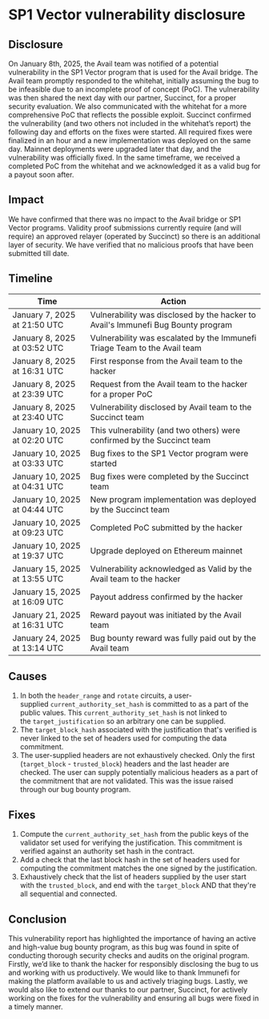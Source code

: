 # SP1 Vector vulnerability disclosure

## Disclosure

On January 8th, 2025, the Avail team was notified of a potential vulnerability in the SP1 Vector program that is used for the Avail bridge. The Avail team promptly responded to the whitehat, initially assuming the bug to be infeasible due to an incomplete proof of concept (PoC). The vulnerability was then shared the next day with our partner, Succinct, for a proper security evaluation. We also communicated with the whitehat for a more comprehensive PoC that reflects the possible exploit. Succinct confirmed the vulnerability (and two others not included in the whitehat’s report) the following day and efforts on the fixes were started. All required fixes were finalized in an hour and a new implementation was deployed on the same day. Mainnet deployments were upgraded later that day, and the vulnerability was officially fixed. In the same timeframe, we received a completed PoC from the whitehat and we acknowledged it as a valid bug for a payout soon after.

## Impact

We have confirmed that there was no impact to the Avail bridge or SP1 Vector programs. Validity proof submissions currently require (and will require) an approved relayer (operated by Succinct) so there is an additional layer of security. We have verified that no malicious proofs that have been submitted till date.

## Timeline

| Time | Action |
| --- | --- |
| January 7, 2025 at 21:50 UTC | Vulnerability was disclosed by the hacker to Avail's Immunefi Bug Bounty program |
| January 8, 2025 at 03:52 UTC | Vulnerability was escalated by the Immunefi Triage Team to the Avail team |
| January 8, 2025 at 16:31 UTC | First response from the Avail team to the hacker |
| January 8, 2025 at 23:39 UTC | Request from the Avail team to the hacker for a proper PoC |
| January 8, 2025 at 23:40 UTC | Vulnerability disclosed by Avail team to the Succinct team |
| January 10, 2025 at 02:20 UTC | This vulnerability (and two others) were confirmed by the Succinct team |
| January 10, 2025 at 03:33 UTC | Bug fixes to the SP1 Vector program were started |
| January 10, 2025 at 04:31 UTC | Bug fixes were completed by the Succinct team |
| January 10, 2025 at 04:44 UTC | New program implementation was deployed by the Succinct team |
| January 10, 2025 at 09:23 UTC | Completed PoC submitted by the hacker |
| January 10, 2025 at 19:37 UTC | Upgrade deployed on Ethereum mainnet |
| January 15, 2025 at 13:55 UTC | Vulnerability acknowledged as Valid by the Avail team to the hacker |
| January 15, 2025 at 16:09 UTC | Payout address confirmed by the hacker |
| January 21, 2025 at 16:31 UTC | Reward payout was initiated by the Avail team |
| January 24, 2025 at 13:14 UTC | Bug bounty reward was fully paid out by the Avail team |

## Causes

1. In both the `header_range` and `rotate` circuits, a user-supplied `current_authority_set_hash` is committed to as a part of the public values. This `current_authority_set_hash` is not linked to the `target_justification` so an arbitrary one can be supplied.
2. The `target_block_hash` associated with the justification that's verified is never linked to the set of headers used for computing the data commitment.
3. The user-supplied headers are not exhaustively checked. Only the first (`target_block` - `trusted_block`) headers and the last header are checked. The user can supply potentially malicious headers as a part of the commitment that are not validated. This was the issue raised through our bug bounty program.

## Fixes

1. Compute the `current_authority_set_hash` from the public keys of the validator set used for verifying the justification. This commitment is verified against an authority set hash in the contract.
2. Add a check that the last block hash in the set of headers used for computing the commitment matches the one signed by the justification.
3. Exhaustively check that the list of headers supplied by the user start with the `trusted_block`, and end with the `target_block` AND that they're all sequential and connected.

## Conclusion

This vulnerability report has highlighted the importance of having an active and high-value bug bounty program, as this bug was found in spite of conducting thorough security checks and audits on the original program. Firstly, we’d like to thank the hacker for responsibly disclosing the bug to us and working with us productively. We would like to thank Immunefi for making the platform available to us and actively triaging bugs. Lastly, we would also like to extend our thanks to our partner, Succinct, for actively working on the fixes for the vulnerability and ensuring all bugs were fixed in a timely manner.